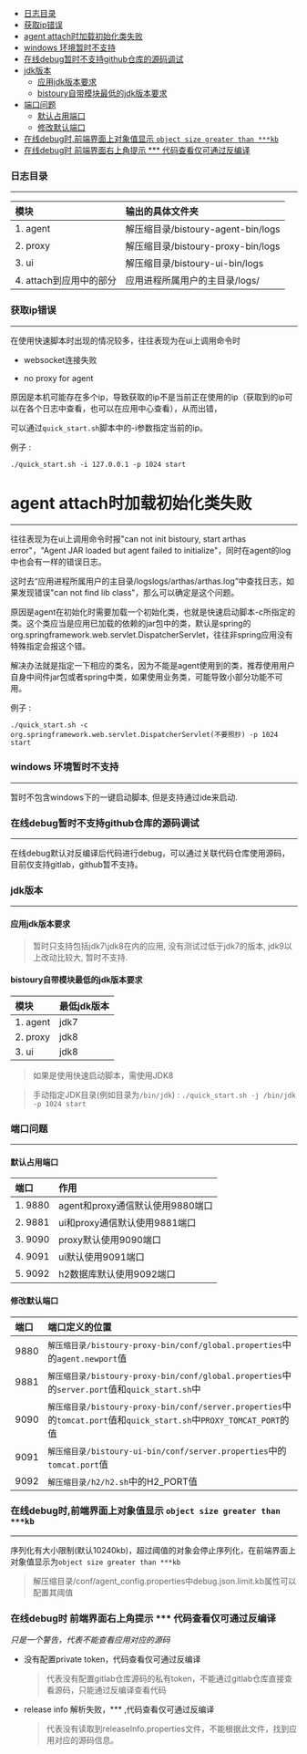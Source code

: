 * [日志目录](#日志目录)
* [获取ip错误](#获取ip错误)
* [agent attach时加载初始化类失败](#agent-attach时加载初始化类失败)
* [windows 环境暂时不支持](#windows-环境暂时不支持)
* [在线debug暂时不支持github仓库的源码调试](#在线debug暂时不支持github仓库的源码调试)
* [jdk版本](#jdk版本)
    * [应用jdk版本要求](#应用jdk版本要求)
    * [bistoury自带模块最低的jdk版本要求](#bistoury自带模块最低的jdk版本要求)
* [端口问题](#端口问题)
    * [默认占用端口](#默认占用端口)
    * [修改默认端口](#修改默认端口)
* [在线debug时,前端界面上对象值显示 `object size greater than ***kb`](#在线debug时前端界面上对象值显示-object-size-greater-than-kb)
* [在线debug时 前端界面右上角提示 *** 代码查看仅可通过反编译](#在线debug时-前端界面右上角提示--代码查看仅可通过反编译)

### 日志目录

---

|      模块            | 输出的具体文件夹                         |
|:---------------------|:------------------------------|
| 1. agent          | 解压缩目录/bistoury-agent-bin/logs |
| 2. proxy         | 解压缩目录/bistoury-proxy-bin/logs |
| 3. ui             | 解压缩目录/bistoury-ui-bin/logs    |
| 4. attach到应用中的部分 | 应用进程所属用户的主目录/logs/   |

### 获取ip错误

---

在使用快速脚本时出现的情况较多，往往表现为在ui上调用命令时

- websocket连接失败

- no proxy for agent

原因是本机可能存在多个ip，导致获取的ip不是当前正在使用的ip（获取到的ip可以在各个日志中查看，也可以在应用中心查看），从而出错，

可以通过`quick_start.sh`脚本中的-i参数指定当前的ip。

例子 :
```
./quick_start.sh -i 127.0.0.1 -p 1024 start
```

# agent attach时加载初始化类失败

---

往往表现为在ui上调用命令时报"can not init bistoury, start arthas error"，"Agent JAR loaded but agent failed to initialize"，同时在agent的log中也会有一样的错误日志。

这时去“应用进程所属用户的主目录/logslogs/arthas/arthas.log”中查找日志，如果发现错误"can not find lib class"，那么可以确定是这个问题。

原因是agent在初始化时需要加载一个初始化类，也就是快速启动脚本-c所指定的类。这个类应当是应用已加载的依赖的jar包中的类，默认是spring的org.springframework.web.servlet.DispatcherServlet，往往非spring应用没有特殊指定会报这个错。

解决办法就是指定一下相应的类名，因为不能是agent使用到的类，推荐使用用户自身中间件jar包或者spring中类，如果使用业务类，可能导致小部分功能不可用。

例子 :
```
./quick_start.sh -c org.springframework.web.servlet.DispatcherServlet(不要照抄) -p 1024 start
```

 ### windows 环境暂时不支持

---

暂时不包含windows下的一键启动脚本, 但是支持通过ide来启动.

### 在线debug暂时不支持github仓库的源码调试

---
在线debug默认对反编译后代码进行debug，可以通过关联代码仓库使用源码，目前仅支持gitlab，github暂不支持。

### jdk版本

---
#### 应用jdk版本要求
> 暂时只支持包括jdk7\jdk8在内的应用, 没有测试过低于jdk7的版本, jdk9以上改动比较大, 暂时不支持.

#### bistoury自带模块最低的jdk版本要求
|      模块            | 最低jdk版本                         |
|:---------------------|:------------------------------|
| 1. agent          | jdk7|
| 2. proxy         | jdk8 |
| 3. ui             | jdk8   |

> 如果是使用快速启动脚本，需使用JDK8

> 手动指定JDK目录(例如目录为`/bin/jdk`) : `./quick_start.sh -j /bin/jdk -p 1024 start`

### 端口问题

---
#### 默认占用端口


|      端口          | 作用                         |
|:---------------------|:------------------------------|
|1. 9880 |agent和proxy通信默认使用9880端口|
|2. 9881 |ui和proxy通信默认使用9881端口|
|3. 9090|proxy默认使用9090端口|
|4. 9091 |ui默认使用9091端口|
|5. 9092|h2数据库默认使用9092端口|

#### 修改默认端口

|      端口          | 端口定义的位置                         |
|:---------------------|:------------------------------|
| 9880 | `解压缩目录/bistoury-proxy-bin/conf/global.properties`中的`agent.newport`值|
| 9881 | `解压缩目录/bistoury-proxy-bin/conf/global.properties`中的`server.port`值和`quick_start.sh`中|`PROXY_WEBSOCKET_PORT`的值|
| 9090 | `解压缩目录/bistoury-proxy-bin/conf/server.properties`中的`tomcat.port`值和`quick_start.sh`中`PROXY_TOMCAT_PORT`的值|
| 9091 | `解压缩目录/bistoury-ui-bin/conf/server.properties`中的`tomcat.port`值|
| 9092 | `解压缩目录/h2/h2.sh`中的H2_PORT值|


### 在线debug时,前端界面上对象值显示 `object size greater than ***kb`

---

序列化有大小限制(默认10240kb)，超过阈值的对象会停止序列化，在前端界面上对象值显示为`object size greater than ***kb`

> 解压缩目录/conf/agent_config.properties中debug.json.limit.kb属性可以配置其阈值

### 在线debug时 前端界面右上角提示 *** 代码查看仅可通过反编译
*只是一个警告，代表不能查看应用对应的源码*
- 没有配置private token，代码查看仅可通过反编译
  > 代表没有配置gitlab仓库源码的私有token，不能通过gitlab仓库直接查看源码，只能通过反编译查看代码

- release info 解析失败，*** ,代码查看仅可通过反编译
  > 代表没有读取到releaseInfo.properties文件，不能根据此文件，找到应用对应的源码信息。